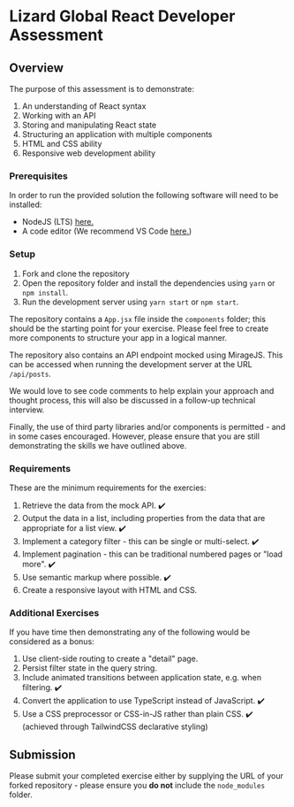 # Lizard Global React Developer Assessment

## Overview

The purpose of this assessment is to demonstrate:

1. An understanding of React syntax
2. Working with an API
3. Storing and manipulating React state
4. Structuring an application with multiple components
5. HTML and CSS ability
6. Responsive web development ability

### Prerequisites

In order to run the provided solution the following software will need to be installed:

- NodeJS (LTS) [here.](https://nodejs.org/en/)
- A code editor (We recommend VS Code [here.](https://code.visualstudio.com/))

### Setup

1. Fork and clone the repository
2. Open the repository folder and install the dependencies using `yarn` or `npm install`.
3. Run the development server using `yarn start` or `npm start`.

The repository contains a `App.jsx` file inside the `components` folder; this should be the starting point for your exercise. Please feel free to create more components to structure your app in a logical manner.

The repository also contains an API endpoint mocked using MirageJS. This can be accessed when running the development server at the URL `/api/posts`.

We would love to see code comments to help explain your approach and thought process, this will also be discussed in a follow-up technical interview.

Finally, the use of third party libraries and/or components is permitted - and in some cases encouraged. However, please ensure that you are still demonstrating the skills we have outlined above.

### Requirements

These are the minimum requirements for the exercies:

1. Retrieve the data from the mock API. ✔️
1. Output the data in a list, including properties from the data that are appropriate for a list view. ✔️
1. Implement a category filter - this can be single or multi-select. ✔️
1. Implement pagination - this can be traditional numbered pages or "load more". ✔️
1. Use semantic markup where possible. ✔️
1. Create a responsive layout with HTML and CSS. 

### Additional Exercises

If you have time then demonstrating any of the following would be considered as a bonus:

1. Use client-side routing to create a "detail" page.
1. Persist filter state in the query string.
1. Include animated transitions between application state, e.g. when filtering. ✔️
1. Convert the application to use TypeScript instead of JavaScript. ✔️
1. Use a CSS preprocessor or CSS-in-JS rather than plain CSS. ✔️ (achieved through TailwindCSS declarative styling)

## Submission

Please submit your completed exercise either by supplying the URL of your forked repository - please ensure you **do not** include the `node_modules` folder.
